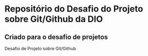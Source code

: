 # Repositório do Desafio do Projeto sobre Git/Github da DIO
## Criado para o desafio de projetos
Desafio de Projeto sobre Git/Github
